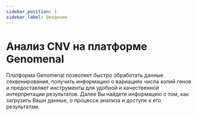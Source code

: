 ```yaml
---
sidebar_position: 1
sidebar_label: Введение
---
```


# Анализ CNV на платформе Genomenal

Платформа Genomenal позволяет быстро обработать данные секвенирования, получить информацию о вариациях числа копий генов и предоставляет инструменты для удобной и качественной интерпретации результатов. Далее Вы найдете информацию о том, как загрузить Ваши данные, о процессе анализа и доступе к его результатам.
